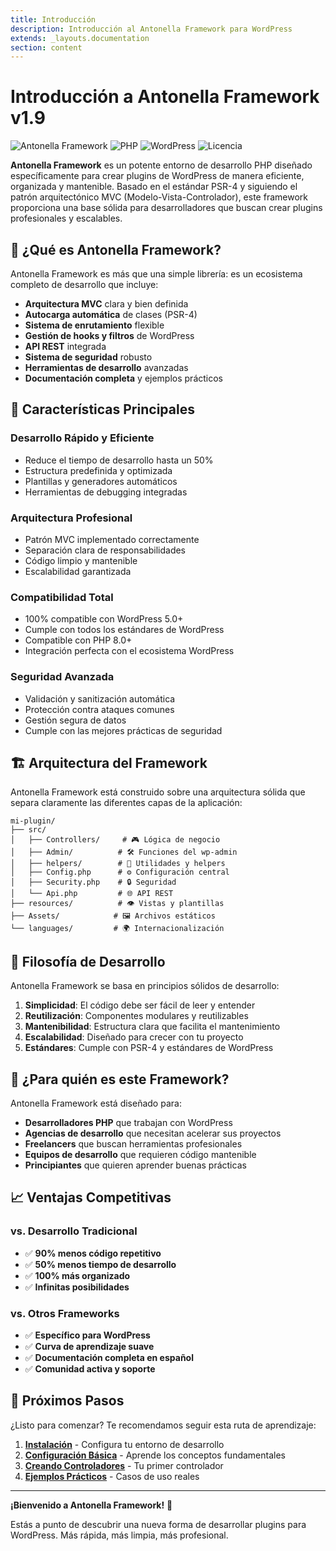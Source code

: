 ```yaml
---
title: Introducción
description: Introducción al Antonella Framework para WordPress
extends: _layouts.documentation
section: content
---
```


# Introducción a Antonella Framework v1.9

![Antonella Framework](https://img.shields.io/badge/Antonella%20Framework-v1.9-fccc12?style=for-the-badge&logo=wordpress&logoColor=white)
![PHP](https://img.shields.io/badge/PHP-8.0%2B-777BB4?style=for-the-badge&logo=php&logoColor=white)
![WordPress](https://img.shields.io/badge/WordPress-5.0%2B-21759B?style=for-the-badge&logo=wordpress&logoColor=white)
![Licencia](https://img.shields.io/badge/Licencia-GPL--2.0-green?style=for-the-badge)

**Antonella Framework** es un potente entorno de desarrollo PHP diseñado específicamente para crear plugins de WordPress de manera eficiente, organizada y mantenible. Basado en el estándar PSR-4 y siguiendo el patrón arquitectónico MVC (Modelo-Vista-Controlador), este framework proporciona una base sólida para desarrolladores que buscan crear plugins profesionales y escalables.

## 🚀 ¿Qué es Antonella Framework?

Antonella Framework es más que una simple librería: es un ecosistema completo de desarrollo que incluye:

- **Arquitectura MVC** clara y bien definida
- **Autocarga automática** de clases (PSR-4)
- **Sistema de enrutamiento** flexible
- **Gestión de hooks y filtros** de WordPress
- **API REST** integrada
- **Sistema de seguridad** robusto
- **Herramientas de desarrollo** avanzadas
- **Documentación completa** y ejemplos prácticos

## 🎯 Características Principales

### **Desarrollo Rápido y Eficiente**
- Reduce el tiempo de desarrollo hasta un 50%
- Estructura predefinida y optimizada
- Plantillas y generadores automáticos
- Herramientas de debugging integradas

### **Arquitectura Profesional**
- Patrón MVC implementado correctamente
- Separación clara de responsabilidades
- Código limpio y mantenible
- Escalabilidad garantizada

### **Compatibilidad Total**
- 100% compatible con WordPress 5.0+
- Cumple con todos los estándares de WordPress
- Compatible con PHP 8.0+
- Integración perfecta con el ecosistema WordPress

### **Seguridad Avanzada**
- Validación y sanitización automática
- Protección contra ataques comunes
- Gestión segura de datos
- Cumple con las mejores prácticas de seguridad

## 🏗️ Arquitectura del Framework

Antonella Framework está construido sobre una arquitectura sólida que separa claramente las diferentes capas de la aplicación:

```
mi-plugin/
├── src/
│   ├── Controllers/     # 🎮 Lógica de negocio
│   ├── Admin/          # 🛠️ Funciones del wp-admin
│   ├── helpers/        # 🔧 Utilidades y helpers
│   ├── Config.php      # ⚙️ Configuración central
│   ├── Security.php    # 🔒 Seguridad
│   └── Api.php         # 🌐 API REST
├── resources/          # 👁️ Vistas y plantillas
├── Assets/            # 🖼️ Archivos estáticos
└── languages/         # 🌍 Internacionalización
```

## 🎨 Filosofía de Desarrollo

Antonella Framework se basa en principios sólidos de desarrollo:

1. **Simplicidad**: El código debe ser fácil de leer y entender
2. **Reutilización**: Componentes modulares y reutilizables
3. **Mantenibilidad**: Estructura clara que facilita el mantenimiento
4. **Escalabilidad**: Diseñado para crecer con tu proyecto
5. **Estándares**: Cumple con PSR-4 y estándares de WordPress

## 🚦 ¿Para quién es este Framework?

Antonella Framework está diseñado para:

- **Desarrolladores PHP** que trabajan con WordPress
- **Agencias de desarrollo** que necesitan acelerar sus proyectos
- **Freelancers** que buscan herramientas profesionales
- **Equipos de desarrollo** que requieren código mantenible
- **Principiantes** que quieren aprender buenas prácticas

## 📈 Ventajas Competitivas

### **vs. Desarrollo Tradicional**
- ✅ **90% menos código repetitivo**
- ✅ **50% menos tiempo de desarrollo**
- ✅ **100% más organizado**
- ✅ **Infinitas posibilidades**

### **vs. Otros Frameworks**
- ✅ **Específico para WordPress**
- ✅ **Curva de aprendizaje suave**
- ✅ **Documentación completa en español**
- ✅ **Comunidad activa y soporte**

## 🎯 Próximos Pasos

¿Listo para comenzar? Te recomendamos seguir esta ruta de aprendizaje:

1. **[Instalación](/es/docs/installation)** - Configura tu entorno de desarrollo
2. **[Configuración Básica](/es/docs/basic-setup)** - Aprende los conceptos fundamentales
3. **[Creando Controladores](/es/docs/creating-controllers)** - Tu primer controlador
4. **[Ejemplos Prácticos](/es/docs/controller-examples)** - Casos de uso reales

---

**¡Bienvenido a Antonella Framework!** 🎉

Estás a punto de descubrir una nueva forma de desarrollar plugins para WordPress. Más rápida, más limpia, más profesional.
